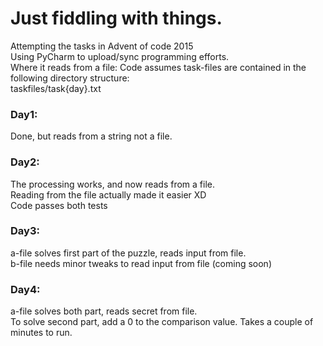 # Just fiddling with things.

Attempting the tasks in Advent of code 2015\
Using PyCharm to upload/sync programming efforts.\
Where it reads from a file:
Code assumes task-files are contained in the following directory structure:\
taskfiles/task{day}.txt

### Day1:

Done, but reads from a string not a file.

### Day2:

The processing works, and now reads from a file.\
Reading from the file actually made it easier XD\
Code passes both tests
### Day3:

a-file solves first part of the puzzle, reads input from file.\
b-file needs minor tweaks to read input from file (coming soon)

### Day4:

a-file solves both part, reads secret from file.\
To solve second part, add a 0 to the comparison value. Takes a couple of minutes to run.